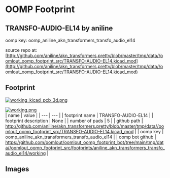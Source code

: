 # OOMP Footprint  
## TRANSFO-AUDIO-EL14  by aniline  
  
oomp key: oomp_aniline_akn_transformers_transfo_audio_el14  
  
source repo at: [http://github.com/aniline/akn_transformers.pretty/blob/master/tmp/data//oomlout_oomp_footprint_src/TRANSFO-AUDIO-EL14.kicad_mod](http://github.com/aniline/akn_transformers.pretty/blob/master/tmp/data//oomlout_oomp_footprint_src/TRANSFO-AUDIO-EL14.kicad_mod)  
## Footprint  
  
[![working_kicad_pcb_3d.png](working_kicad_pcb_3d_600.png)](working_kicad_pcb_3d.png)  
  
[![working.png](working_600.png)](working.png)  
| name | value | 
| --- | --- | 
| footprint name | TRANSFO-AUDIO-EL14 | 
| footprint description | None | 
| number of pads | 5 | 
| github path | http://github.com/aniline/akn_transformers.pretty/blob/master/tmp/data//oomlout_oomp_footprint_src/TRANSFO-AUDIO-EL14.kicad_mod | 
| oomp key | oomp_aniline_akn_transformers_transfo_audio_el14 | 
| oomp bot github | https://github.com/oomlout/oomlout_oomp_footprint_bot/tree/main/tmp/data//oomlout_oomp_footprint_src/footprints/aniline_akn_transformers_transfo_audio_el14/working | 
## Images  
